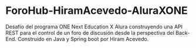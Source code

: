 # ForoHub-HiramAcevedo-AluraXONE
Desafío del programa ONE Next Education X Alura construyendo una API REST para el control de un foro de discusión desde la perspectiva del Back-End. Construido en Java y Spring boot por Hiram Acevedo.
